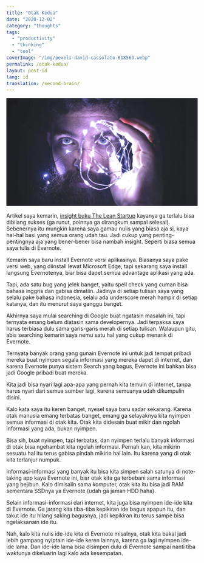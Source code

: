 ```yaml
---
title: "Otak Kedua"
date: "2020-12-02"
category: "thoughts"
tags:
  - "productivity"
  - "thinking"
  - "tool"
coverImage: "/img/pexels-david-cassolato-818563.webp"
permalink: /otak-kedua/
layout: post-id
lang: id
translation: /second-brain/
---
```


![](/img/pexels-david-cassolato-818563.webp)

Artikel saya kemarin, [insight buku The Lean Startup](/lean-startup-id/) kayanya ga terlalu bisa dibilang sukses (ga runut, poinnya ga dirangkum sampai selesai). Sebenernya itu mungkin karena saya gamau nulis yang biasa aja si, kaya hal-hal basi yang semua orang udah tau. Jadi cukup yang penting-pentingnya aja yang bener-bener bisa nambah insight. Seperti biasa semua saya tulis di Evernote.

Kemarin saya baru install Evernote versi aplikasinya. Biasanya saya pake versi web, yang diinstall lewat Microsoft Edge, tapi sekarang saya install langsung Evernotenya, biar bisa dapet semua advantage aplikasi yang ada.

Tapi, ada satu bug yang jelek banget, yaitu spell check yang cuman bisa bahasa inggris dan gabisa dimatiin. Jadinya di setiap tulisan saya yang selalu pake bahasa indonesia, selalu ada underscore merah hampir di setiap katanya, dan itu menurut saya ganggu banget.

Akhirnya saya mulai searching di Google buat ngatasin masalah ini, tapi ternyata emang belum diatasin sama developernya. Jadi terpaksa saya harus terbiasa dulu sama garis-garis merah di setiap tulisan. Walaupun gitu, abis searching kemarin saya nemu satu hal yang cukup menarik di Evernote.

Ternyata banyak orang yang gunain Evernote ini untuk jadi tempat pribadi mereka buat nyimpen segala informasi yang mereka dapet di internet, dan karena Evernote punya sistem Search yang bagus, Evernote ini bahkan bisa jadi Google pribadi buat mereka.

Kita jadi bisa nyari lagi apa-apa yang pernah kita temuin di internet, tanpa harus nyari dari semua sumber lagi, karena semuanya udah dikumpulin disini.

Kalo kata saya itu keren banget, nyesel saya baru sadar sekarang. Karena otak manusia emang terbatas banget, emang ga selayaknya kita nyimpen semua informasi di otak kita. Otak kita didesain buat mikir dan ngolah informasi yang ada, bukan nyimpen.

Bisa sih, buat nyimpen, tapi terbatas, dan nyimpen terlalu banyak informasi di otak bisa ngehambat kita ngolah informasi. Pernah kan, kita mikirin sesuatu hal itu terus gabisa pindah mikirin hal lain. Itu karena yang di otak kita terlanjur numpuk.

Informasi-informasi yang banyak itu bisa kita simpen salah satunya di note-taking app kaya Evernote ini, biar otak kita ga terbebani sama informasi yang bejibun. Kalo dimisalin sama komputer, otak kita itu bisa jadi RAM sementara SSDnya ya Evernote (udah ga jaman HDD haha).

Selain informasi-informasi dari internet, kita juga bisa nyimpen ide-ide kita di Evernote. Ga jarang kita tiba-tiba kepikiran ide bagus apapun itu, dan takut ide itu hilang saking bagusnya, jadi kepikiran itu terus sampe bisa ngelaksanain ide itu.

Nah, kalo kita nulis ide-ide kita di Evernote misalnya, otak kita bakal jadi lebih gampang nyiptain ide-ide keren lainnya, karena ga lagi nyimpen ide-ide lama. Dan ide-ide lama bisa disimpen dulu di Evernote sampai nanti tiba waktunya dikeluarin lagi kalo ada kesempatan.
